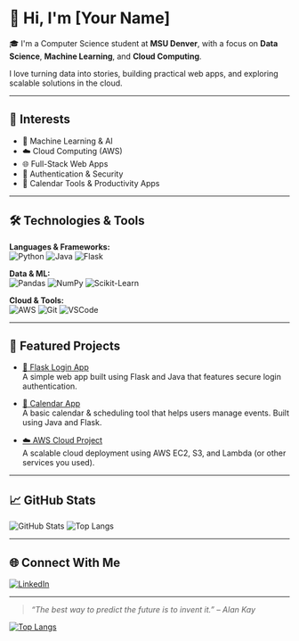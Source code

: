 # 👋 Hi, I'm [Your Name]

🎓 I'm a Computer Science student at **MSU Denver**, with a focus on **Data Science**, **Machine Learning**, and **Cloud Computing**.

I love turning data into stories, building practical web apps, and exploring scalable solutions in the cloud.

---

## 🧠 Interests
- 🤖 Machine Learning & AI
- ☁️ Cloud Computing (AWS)
- 🌐 Full-Stack Web Apps
- 🔐 Authentication & Security
- 📅 Calendar Tools & Productivity Apps

---

## 🛠️ Technologies & Tools

**Languages & Frameworks:**  
![Python](https://img.shields.io/badge/-Python-333?style=flat&logo=python)
![Java](https://img.shields.io/badge/-Java-333?style=flat&logo=java)
![Flask](https://img.shields.io/badge/-Flask-333?style=flat&logo=flask)

**Data & ML:**  
![Pandas](https://img.shields.io/badge/-Pandas-333?style=flat&logo=pandas)
![NumPy](https://img.shields.io/badge/-NumPy-333?style=flat&logo=numpy)
![Scikit-Learn](https://img.shields.io/badge/-Scikit--Learn-333?style=flat&logo=scikit-learn)

**Cloud & Tools:**  
![AWS](https://img.shields.io/badge/-AWS-232F3E?style=flat&logo=amazon-aws&logoColor=white)
![Git](https://img.shields.io/badge/-Git-333?style=flat&logo=git)
![VSCode](https://img.shields.io/badge/-VSCode-007ACC?style=flat&logo=visual-studio-code&logoColor=white)

---

## 🚀 Featured Projects

- [🔐 Flask Login App](https://github.com/vlassner/*********)  
  A simple web app built using Flask and Java that features secure login authentication.

- [📅 Calendar App](https://github.com/vlassner/*******)  
  A basic calendar & scheduling tool that helps users manage events. Built using Java and Flask.

- [☁️ AWS Cloud Project](https://github.com/vlassner/*******)  
  A scalable cloud deployment using AWS EC2, S3, and Lambda (or other services you used).

---

## 📈 GitHub Stats

![GitHub Stats](https://github-readme-stats.vercel.app/api?username=vlassner&show_icons=true&theme=tokyonight)
![Top Langs](https://github-readme-stats.vercel.app/api/top-langs/?username=vlassner&layout=compact&theme=tokyonight)

---

## 🌐 Connect With Me

[![LinkedIn](https://img.shields.io/badge/-LinkedIn-0A66C2?style=flat&logo=linkedin&logoColor=white)](www.linkedin.com/in/victorialassner)  

---

> *“The best way to predict the future is to invent it.” – Alan Kay*




  
 [![Top Langs](https://github-readme-stats.vercel.app/api/top-langs/?username=vlassner)](https://github.com/vlassner/github-readme-stats)

